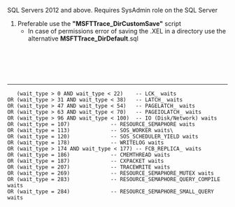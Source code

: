 SQL Servers 2012 and above. Requires SysAdmin role on the SQL Server

1. Preferable use the **"MSFTTrace_DirCustomSave"** script
	- In case of permissions error of saving the .XEL in a directory use the alternative **MSFTTrace_DirDefault**.sql
	
<br />
<br />
<br />
<br />

------------


       (wait_type > 0 AND wait_type < 22)    -- LCK_ waits
    OR (wait_type > 31 AND wait_type < 38)   -- LATCH_ waits
    OR (wait_type > 47 AND wait_type < 54)   -- PAGELATCH_ waits
    OR (wait_type > 63 AND wait_type < 70)	 -- PAGEIOLATCH_ waits
    OR (wait_type > 96 AND wait_type < 100)  -- IO (Disk/Network) waits
    OR (wait_type = 107) 			 -- RESOURCE_SEMAPHORE waits
    OR (wait_type = 113)			 -- SOS_WORKER waits\
    OR (wait_type = 120) 			 -- SOS_SCHEDULER_YIELD waits
    OR (wait_type = 178)			 -- WRITELOG waits
    OR (wait_type > 174 AND wait_type < 177) -- FCB_REPLICA_ waits
    OR (wait_type = 186) 			 -- CMEMTHREAD waits
    OR (wait_type = 187) 			 -- CXPACKET waits
    OR (wait_type = 207) 			 -- TRACEWRITE waits
    OR (wait_type = 269) 			 -- RESOURCE_SEMAPHORE_MUTEX waits
    OR (wait_type = 283) 			 -- RESOURCE_SEMAPHORE_QUERY_COMPILE waits
    OR (wait_type = 284) 			 -- RESOURCE_SEMAPHORE_SMALL_QUERY waits
